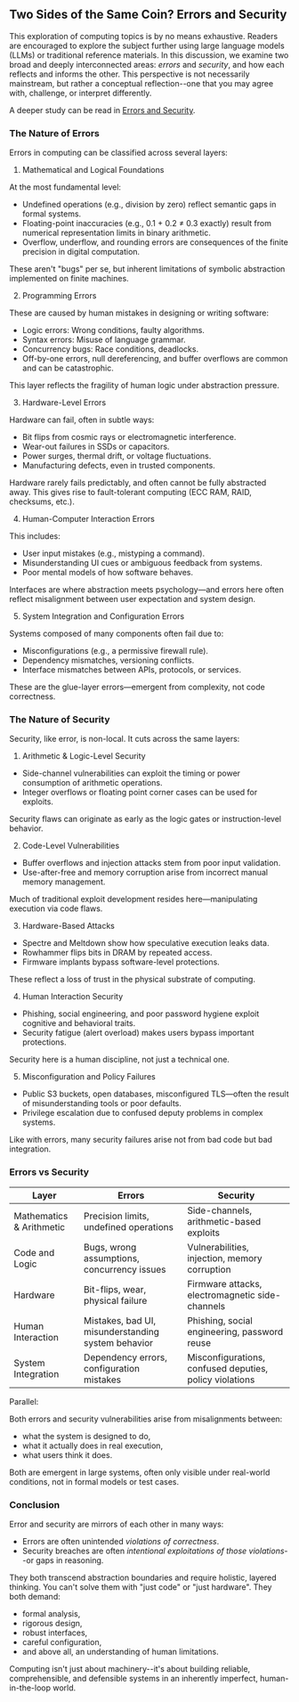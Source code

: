 
## Two Sides of the Same Coin? Errors and Security

This exploration of computing topics is by no means exhaustive. Readers are encouraged to explore
the subject further using large language models (LLMs) or traditional reference materials. In this
discussion, we examine two broad and deeply interconnected areas: *errors* and *security*, and how
each reflects and informs the other. This perspective is not necessarily mainstream, but rather a
conceptual reflection--one that you may agree with, challenge, or interpret differently.

A deeper study can be read in [Errors and Security](./Errors%20and%20Security.docx).


### The Nature of Errors

Errors in computing can be classified across several layers:

1. Mathematical and Logical Foundations

At the most fundamental level:
- Undefined operations (e.g., division by zero) reflect semantic gaps in formal systems.
- Floating-point inaccuracies (e.g., 0.1 + 0.2 ≠ 0.3 exactly) result from numerical representation limits in
  binary arithmetic.
- Overflow, underflow, and rounding errors are consequences of the finite precision in digital computation.

These aren't "bugs" per se, but inherent limitations of symbolic abstraction implemented on finite machines.

2. Programming Errors

These are caused by human mistakes in designing or writing software:
- Logic errors: Wrong conditions, faulty algorithms.
- Syntax errors: Misuse of language grammar.
- Concurrency bugs: Race conditions, deadlocks.
- Off-by-one errors, null dereferencing, and buffer overflows are common and can be catastrophic.

This layer reflects the fragility of human logic under abstraction pressure.

3. Hardware-Level Errors

Hardware can fail, often in subtle ways:
- Bit flips from cosmic rays or electromagnetic interference.
- Wear-out failures in SSDs or capacitors.
- Power surges, thermal drift, or voltage fluctuations.
- Manufacturing defects, even in trusted components.

Hardware rarely fails predictably, and often cannot be fully abstracted away. This gives rise to
fault-tolerant computing (ECC RAM, RAID, checksums, etc.).

4. Human-Computer Interaction Errors

This includes:
- User input mistakes (e.g., mistyping a command).
- Misunderstanding UI cues or ambiguous feedback from systems.
- Poor mental models of how software behaves.

Interfaces are where abstraction meets psychology—and errors here often reflect misalignment between
user expectation and system design.

5. System Integration and Configuration Errors

Systems composed of many components often fail due to:
- Misconfigurations (e.g., a permissive firewall rule).
- Dependency mismatches, versioning conflicts.
- Interface mismatches between APIs, protocols, or services.

These are the glue-layer errors—emergent from complexity, not code correctness.



### The Nature of Security

Security, like error, is non-local. It cuts across the same layers:

1. Arithmetic & Logic-Level Security
- Side-channel vulnerabilities can exploit the timing or power consumption of arithmetic operations.
- Integer overflows or floating point corner cases can be used for exploits.

Security flaws can originate as early as the logic gates or instruction-level behavior.

2. Code-Level Vulnerabilities
- Buffer overflows and injection attacks stem from poor input validation.
- Use-after-free and memory corruption arise from incorrect manual memory management.

Much of traditional exploit development resides here—manipulating execution via code flaws.

3. Hardware-Based Attacks
- Spectre and Meltdown show how speculative execution leaks data.
- Rowhammer flips bits in DRAM by repeated access.
- Firmware implants bypass software-level protections.

These reflect a loss of trust in the physical substrate of computing.

4. Human Interaction Security
- Phishing, social engineering, and poor password hygiene exploit cognitive and behavioral traits.
- Security fatigue (alert overload) makes users bypass important protections.

Security here is a human discipline, not just a technical one.

5. Misconfiguration and Policy Failures
- Public S3 buckets, open databases, misconfigured TLS—often the result of misunderstanding tools or poor defaults.
- Privilege escalation due to confused deputy problems in complex systems.

Like with errors, many security failures arise not from bad code but bad integration.


### Errors vs Security

| Layer                | Errors                                             | Security                                              |
|----------------------|----------------------------------------------------|--------------------------------------------------------|
| Mathematics & Arithmetic | Precision limits, undefined operations            | Side-channels, arithmetic-based exploits                |
| Code and Logic       | Bugs, wrong assumptions, concurrency issues        | Vulnerabilities, injection, memory corruption          |
| Hardware             | Bit-flips, wear, physical failure                  | Firmware attacks, electromagnetic side-channels        |
| Human Interaction    | Mistakes, bad UI, misunderstanding system behavior | Phishing, social engineering, password reuse           |
| System Integration   | Dependency errors, configuration mistakes          | Misconfigurations, confused deputies, policy violations |

Parallel:

Both errors and security vulnerabilities arise from misalignments between:
- what the system is designed to do,
- what it actually does in real execution,
- what users think it does.

Both are emergent in large systems, often only visible under real-world conditions, not in formal models or test cases.


### Conclusion

Error and security are mirrors of each other in many ways:
- Errors are often unintended *violations of correctness*.
- Security breaches are often *intentional exploitations of those violations*--or gaps in reasoning.

They both transcend abstraction boundaries and require holistic, layered thinking. You can't solve them
with "just code" or "just hardware". They both demand:
- formal analysis,
- rigorous design,
- robust interfaces,
- careful configuration,
- and above all, an understanding of human limitations.

Computing isn't just about machinery--it's about building reliable, comprehensible, and defensible systems in an
inherently imperfect, human-in-the-loop world.

